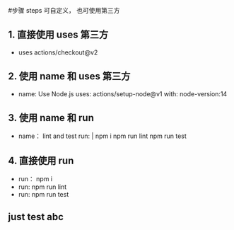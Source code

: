 #步骤 steps 可自定义， 也可使用第三方

## 1. 直接使用 uses 第三方
- uses actions/checkout@v2

## 2. 使用 name 和 uses 第三方
- name:  Use Node.js
 uses: actions/setup-node@v1
 with:
    node-version:14

## 3. 使用 name 和 run
- name： lint and test
  run: |
    npm i
    npm run lint
    npm run test

## 4. 直接使用 run
- run： npm i
- run: npm run lint
- run: npm run test

## just test abc
